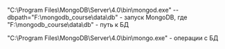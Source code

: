 "C:\Program Files\MongoDB\Server\4.0\bin\mongod.exe" --dbpath="F:\mongodb_course\data\db" - запуск MongoDB, где "F:\mongodb_course\data\db" - путь к БД

"C:\Program Files\MongoDB\Server\4.0\bin\mongo.exe" - операции с БД